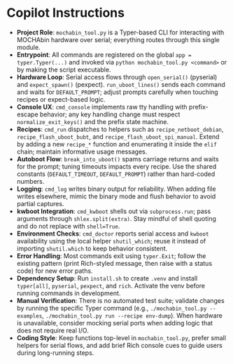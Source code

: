 # Copilot Instructions

- **Project Role**: `mochabin_tool.py` is a Typer-based CLI for interacting with MOCHAbin hardware over serial; everything routes through this single module.
- **Entrypoint**: All commands are registered on the global `app = typer.Typer(...)` and invoked via `python mochabin_tool.py <command>` or by making the script executable.
- **Hardware Loop**: Serial access flows through `open_serial()` (pyserial) and `expect_spawn()` (pexpect). `run_uboot_lines()` sends each command and waits for `DEFAULT_PROMPT`; adjust prompts carefully when touching recipes or expect-based logic.
- **Console UX**: `cmd_console` implements raw tty handling with prefix-escape behavior; any key handling change must respect `normalize_exit_keys()` and the prefix state machine.
- **Recipes**: `cmd_run` dispatches to helpers such as `recipe_netboot_debian`, `recipe_flash_uboot_bubt`, and `recipe_flash_uboot_spi_manual`. Extend by adding a new `recipe_*` function and enumerating it inside the `elif` chain; maintain informative usage messages.
- **Autoboot Flow**: `break_into_uboot()` spams carriage returns and waits for the prompt; tuning timeouts impacts every recipe. Use the shared constants (`DEFAULT_TIMEOUT`, `DEFAULT_PROMPT`) rather than hard-coded numbers.
- **Logging**: `cmd_log` writes binary output for reliability. When adding file writes elsewhere, mimic the binary mode and flush behavior to avoid partial captures.
- **kwboot Integration**: `cmd_kwboot` shells out via `subprocess.run`; pass arguments through `shlex.split(extra)`. Stay mindful of shell quoting and do not replace with `shell=True`.
- **Environment Checks**: `cmd_doctor` reports serial access and `kwboot` availability using the local helper `shutil_which`; reuse it instead of importing `shutil.which` to keep behavior consistent.
- **Error Handling**: Most commands exit using `typer.Exit`; follow the existing pattern (print Rich-styled message, then raise with a status code) for new error paths.
- **Dependency Setup**: Run `install.sh` to create `.venv` and install `typer[all]`, `pyserial`, `pexpect`, and `rich`. Activate the venv before running commands in development.
- **Manual Verification**: There is no automated test suite; validate changes by running the specific Typer command (e.g., `./mochabin_tool.py --examples`, `./mochabin_tool.py run --recipe env-dump`). When hardware is unavailable, consider mocking serial ports when adding logic that does not require real I/O.
- **Coding Style**: Keep functions top-level in `mochabin_tool.py`, prefer small helpers for serial flows, and add brief Rich console cues to guide users during long-running steps.
